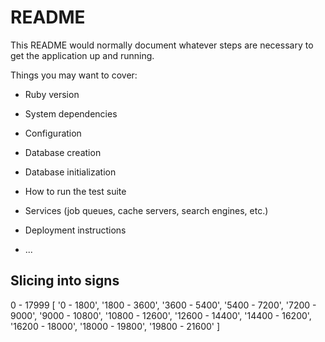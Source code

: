 # README

This README would normally document whatever steps are necessary to get the
application up and running.

Things you may want to cover:

* Ruby version

* System dependencies

* Configuration

* Database creation

* Database initialization

* How to run the test suite

* Services (job queues, cache servers, search engines, etc.)

* Deployment instructions

* ...


## Slicing into signs

0 - 17999
[
  '0 - 1800',      '1800 - 3600',
  '3600 - 5400',   '5400 - 7200',
  '7200 - 9000',   '9000 - 10800',
  '10800 - 12600', '12600 - 14400',
  '14400 - 16200', '16200 - 18000',
  '18000 - 19800', '19800 - 21600'
]
